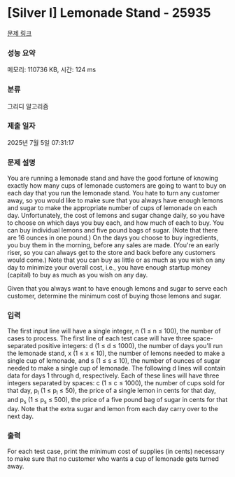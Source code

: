 # [Silver I] Lemonade Stand - 25935 

[문제 링크](https://www.acmicpc.net/problem/25935) 

### 성능 요약

메모리: 110736 KB, 시간: 124 ms

### 분류

그리디 알고리즘

### 제출 일자

2025년 7월 5일 07:31:17

### 문제 설명

<p>You are running a lemonade stand and have the good fortune of knowing exactly how many cups of lemonade customers are going to want to buy on each day that you run the lemonade stand. You hate to turn any customer away, so you would like to make sure that you always have enough lemons and sugar to make the appropriate number of cups of lemonade on each day. Unfortunately, the cost of lemons and sugar change daily, so you have to choose on which days you buy each, and how much of each to buy. You can buy individual lemons and five pound bags of sugar. (Note that there are 16 ounces in one pound.) On the days you choose to buy ingredients, you buy them in the morning, before any sales are made. (You're an early riser, so you can always get to the store and back before any customers would come.) Note that you can buy as little or as much as you wish on any day to minimize your overall cost, i.e., you have enough startup money (capital) to buy as much as you wish on any day.</p>

<p>Given that you always want to have enough lemons and sugar to serve each customer, determine the minimum cost of buying those lemons and sugar.</p>

### 입력 

 <p>The first input line will have a single integer, n (1 ≤ n ≤ 100), the number of cases to process. The first line of each test case will have three space-separated positive integers: d (1 ≤ d ≤ 1000), the number of days you'll run the lemonade stand, x (1 ≤ x ≤ 10), the number of lemons needed to make a single cup of lemonade, and s (1 ≤ s ≤ 10), the number of ounces of sugar needed to make a single cup of lemonade. The following d lines will contain data for days 1 through d, respectively. Each of these lines will have three integers separated by spaces: c (1 ≤ c ≤ 1000), the number of cups sold for that day, p<sub>l</sub> (1 ≤ p<sub>l</sub> ≤ 50), the price of a single lemon in cents for that day, and p<sub>s</sub> (1 ≤ p<sub>s</sub> ≤ 500), the price of a five pound bag of sugar in cents for that day. Note that the extra sugar and lemon from each day carry over to the next day.</p>

### 출력 

 <p>For each test case, print the minimum cost of supplies (in cents) necessary to make sure that no customer who wants a cup of lemonade gets turned away.</p>

